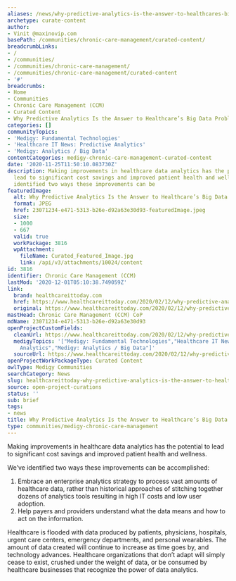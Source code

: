 ```yaml
---
aliases: /news/why-predictive-analytics-is-the-answer-to-healthcares-big-data-problem
archetype: curate-content
author:
- Vinit @maxinovip.com
basePath: /communities/chronic-care-management/curated-content/
breadcrumbLinks:
- /
- /communities/
- /communities/chronic-care-management/
- /communities/chronic-care-management/curated-content
- '#'
breadcrumbs:
- Home
- Communities
- Chronic Care Management (CCM)
- Curated Content
- Why Predictive Analytics Is the Answer to Healthcare’s Big Data Problem
categories: []
communityTopics:
- 'Medigy: Fundamental Technologies'
- 'Healthcare IT News: Predictive Analytics'
- 'Medigy: Analytics / Big Data'
contentCategories: medigy-chronic-care-management-curated-content
date: '2020-11-25T11:50:10.083730Z'
description: Making improvements in healthcare data analytics has the potential to
  lead to significant cost savings and improved patient health and wellness. We’ve
  identified two ways these improvements can be
featuredImage:
  alt: Why Predictive Analytics Is the Answer to Healthcare’s Big Data Problem
  format: JPEG
  href: 23071234-e471-5313-b26e-d92a63e30d93-featuredImage.jpeg
  size:
  - 1000
  - 667
  valid: true
  workPackage: 3816
  wpAttachment:
    fileName: Curated_Featured_Image.jpg
    link: /api/v3/attachments/10024/content
id: 3816
identifier: Chronic Care Management (CCM)
lastMod: '2020-12-01T05:10:38.749059Z'
link:
  brand: healthcareittoday.com
  href: https://www.healthcareittoday.com/2020/02/12/why-predictive-analytics-is-the-answer-to-healthcares-big-data-problem/
  original: https://www.healthcareittoday.com/2020/02/12/why-predictive-analytics-is-the-answer-to-healthcares-big-data-problem/
mastHead: Chronic Care Management (CCM) CoP
mdName: 23071234-e471-5313-b26e-d92a63e30d93
openProjectCustomFields:
  cleanUrl: https://www.healthcareittoday.com/2020/02/12/why-predictive-analytics-is-the-answer-to-healthcares-big-data-problem/
  medigyTopics: '["Medigy: Fundamental Technologies","Healthcare IT News: Predictive
    Analytics","Medigy: Analytics / Big Data"]'
  sourceUrl: https://www.healthcareittoday.com/2020/02/12/why-predictive-analytics-is-the-answer-to-healthcares-big-data-problem/
openProjectWorkPackageType: Curated Content
owlType: Medigy Communities
searchCategory: News
slug: healthcareittoday-why-predictive-analytics-is-the-answer-to-healthcares-big-data-problem
source: open-project-curations
status: ''
sub: brief
tags:
- news
title: Why Predictive Analytics Is the Answer to Healthcare’s Big Data Problem
type: communities/medigy-chronic-care-management
---
```


<p>Making improvements in healthcare data analytics has the potential to lead to significant cost savings and improved patient health and wellness.&nbsp;</p><p>We’ve identified two ways these improvements can be accomplished:</p><ol><li>Embrace an enterprise analytics strategy to process vast amounts of healthcare data, rather than historical approaches of stitching together dozens of analytics tools resulting in high IT costs and low user adoption.</li><li>Help payers and providers understand what the data means and how to act on the information.</li></ol><p>Healthcare is flooded with data produced by patients, physicians, hospitals, urgent care centers, emergency departments, and personal wearables. The amount of data created will continue to increase as time goes by, and technology advances. Healthcare organizations that don’t adapt will simply cease to exist, crushed under the weight of data, or be consumed by healthcare businesses that recognize the power of data analytics.</p>